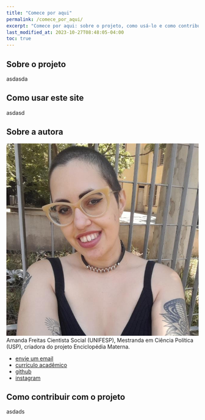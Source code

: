 ```yaml
---
title: "Comece por aqui"
permalink: /comece_por_aqui/
excerpt: "Comece por aqui: sobre o projeto, como usá-lo e como contribuir"
last_modified_at: 2023-10-27T08:48:05-04:00
toc: true
---
```


## Sobre o projeto
asdasda

## Como usar este site
asdasd

## Sobre a autora
![autora](/assets/images/profile.jpeg)
Amanda Freitas
Cientista Social (UNIFESP), Mestranda em Ciência Política (USP), criadora do projeto Enciclopédia Materna.
- [envie um email](mailto:freitas.amanda@usp.br)
- [currículo acadêmico](https://freitasamanda.github.io")
- [github](https://github.com/freitasamanda)
- [instagram](https://www.instagram.com/mandyfreitas19/)

## Como contribuir com o projeto
asdads